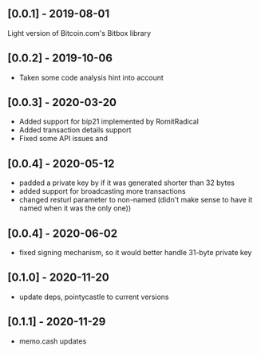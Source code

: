 ## [0.0.1] - 2019-08-01

Light version of Bitcoin.com's Bitbox library

## [0.0.2] - 2019-10-06

- Taken some code analysis hint into account

## [0.0.3] - 2020-03-20

- Added support for bip21 implemented by RomitRadical
- Added transaction details support
- Fixed some API issues and

## [0.0.4] - 2020-05-12

- padded a private key by if it was generated shorter than 32 bytes
- added support for broadcasting more transactions
- changed resturl parameter to non-named (didn't make sense to have it named when it was the only one))

## [0.0.4] - 2020-06-02

- fixed signing mechanism, so it would better handle 31-byte private key

## [0.1.0] - 2020-11-20
- update deps, pointycastle to current versions

## [0.1.1] - 2020-11-29
- memo.cash updates


